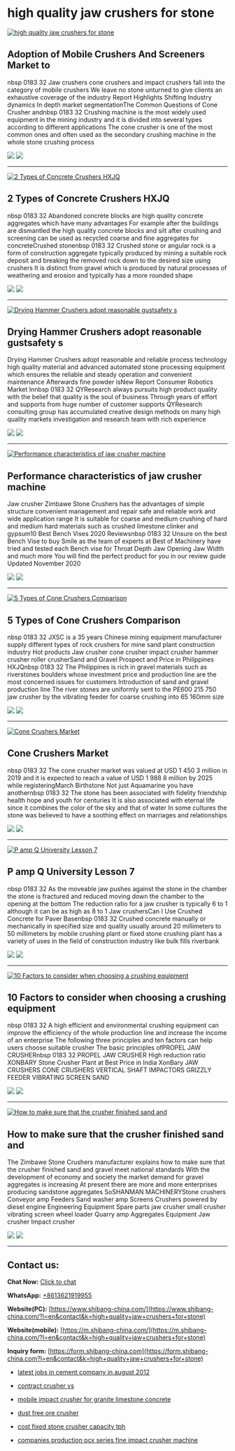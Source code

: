 # high quality jaw crushers for stone

<a href="https://swt.shibang-china.com/?l=en&img&k=high+quality+jaw+crushers+for+stone" target="_blank">![high quality jaw crushers for stone](http://static.shibang-china.com/all-800x300/1082.jpg)</a>

## Adoption of Mobile Crushers And Screeners Market to
nbsp 0183 32 Jaw crushers cone crushers and impact crushers fall into the category of mobile crushers We leave no stone unturned to give clients an exhaustive coverage of the industry Report Highlights Shifting Industry dynamics In depth market segmentationThe Common Questions of Cone Crusher andnbsp 0183 32 Crushing machine is the most widely used equipment in the mining industry and it is divided into several types according to different applications The cone crusher is one of the most common ones and often used as the secondary crushing machine in the whole stone crushing process


<a href="https://whatsapp.shibangsoft.com/WhatsApp.php" target="_blank" title="WhatsApp">![](http://static.shibang-china.com/icon/whatsapp.png)</a> <a href="https://swt.shibang-china.com/?l=en&icon&k=high+quality+jaw+crushers+for+stone" target="_blank">![](http://static.shibang-china.com/icon/chat-en.png)</a>

---

<a href="https://swt.shibang-china.com/?l=en&img&k=high+quality+jaw+crushers+for+stone" target="_blank">![2 Types of Concrete Crushers HXJQ](http://static.shibang-china.com/all-800x300/302.jpg)</a>

## 2 Types of Concrete Crushers HXJQ
nbsp 0183 32 Abandoned concrete blocks are high quality concrete aggregates which have many advantages For example after the buildings are dismantled the high quality concrete blocks and silt after crushing and screening can be used as recycled coarse and fine aggregates for concreteCrushed stonenbsp 0183 32 Crushed stone or angular rock is a form of construction aggregate typically produced by mining a suitable rock deposit and breaking the removed rock down to the desired size using crushers It is distinct from gravel which is produced by natural processes of weathering and erosion and typically has a more rounded shape


<a href="https://whatsapp.shibangsoft.com/WhatsApp.php" target="_blank" title="WhatsApp">![](http://static.shibang-china.com/icon/whatsapp.png)</a> <a href="https://swt.shibang-china.com/?l=en&icon&k=high+quality+jaw+crushers+for+stone" target="_blank">![](http://static.shibang-china.com/icon/chat-en.png)</a>

---

<a href="https://swt.shibang-china.com/?l=en&img&k=high+quality+jaw+crushers+for+stone" target="_blank">![Drying Hammer Crushers adopt reasonable gustsafety s](http://static.shibang-china.com/all-800x300/1032.jpg)</a>

## Drying Hammer Crushers adopt reasonable gustsafety s
Drying Hammer Crushers adopt reasonable and reliable process technology high quality material and advanced automated stone processing equipment which ensures the reliable and steady operation and convenient maintenance Afterwards fine powder isNew Report Consumer Robotics Market Innbsp 0183 32 QYResearch always pursuits high product quality with the belief that quality is the soul of business Through years of effort and supports from huge number of customer supports QYResearch consulting group has accumulated creative design methods on many high quality markets investigation and research team with rich experience


<a href="https://whatsapp.shibangsoft.com/WhatsApp.php" target="_blank" title="WhatsApp">![](http://static.shibang-china.com/icon/whatsapp.png)</a> <a href="https://swt.shibang-china.com/?l=en&icon&k=high+quality+jaw+crushers+for+stone" target="_blank">![](http://static.shibang-china.com/icon/chat-en.png)</a>

---

<a href="https://swt.shibang-china.com/?l=en&img&k=high+quality+jaw+crushers+for+stone" target="_blank">![Performance characteristics of jaw crusher machine](http://static.shibang-china.com/all-800x300/1271.jpg)</a>

## Performance characteristics of jaw crusher machine
Jaw crusher Zimbawe Stone Crushers has the advantages of simple structure convenient management and repair safe and reliable work and wide application range It is suitable for coarse and medium crushing of hard and medium hard materials such as crushed limestone clinker and gypsum10 Best Bench Vises 2020 Reviewsnbsp 0183 32 Unsure on the best Bench Vise to buy Smile as the team of experts at Best of Machinery have tried and tested each Bench vise for Throat Depth Jaw Opening Jaw Width and much more You will find the perfect product for you in our review guide Updated November 2020


<a href="https://whatsapp.shibangsoft.com/WhatsApp.php" target="_blank" title="WhatsApp">![](http://static.shibang-china.com/icon/whatsapp.png)</a> <a href="https://swt.shibang-china.com/?l=en&icon&k=high+quality+jaw+crushers+for+stone" target="_blank">![](http://static.shibang-china.com/icon/chat-en.png)</a>

---

<a href="https://swt.shibang-china.com/?l=en&img&k=high+quality+jaw+crushers+for+stone" target="_blank">![5 Types of Cone Crushers Comparison](http://static.shibang-china.com/all-800x300/32.jpg)</a>

## 5 Types of Cone Crushers Comparison
nbsp 0183 32 JXSC is a 35 years Chinese mining equipment manufacturer supply different types of rock crushers for mine sand plant construction industry Hot products Jaw crusher cone crusher impact crusher hammer crusher roller crusherSand and Gravel Prospect and Price in Philippines HXJQnbsp 0183 32 The Philippines is rich in gravel materials such as riverstones boulders whose investment price and production line are the most concerned issues for customers Introduction of sand and gravel production line The river stones are uniformly sent to the PE600 215 750 jaw crusher by the vibrating feeder for coarse crushing into 65 160mm size


<a href="https://whatsapp.shibangsoft.com/WhatsApp.php" target="_blank" title="WhatsApp">![](http://static.shibang-china.com/icon/whatsapp.png)</a> <a href="https://swt.shibang-china.com/?l=en&icon&k=high+quality+jaw+crushers+for+stone" target="_blank">![](http://static.shibang-china.com/icon/chat-en.png)</a>

---

<a href="https://swt.shibang-china.com/?l=en&img&k=high+quality+jaw+crushers+for+stone" target="_blank">![Cone Crushers Market](http://static.shibang-china.com/all-800x300/302.jpg)</a>

## Cone Crushers Market
nbsp 0183 32 The cone crusher market was valued at USD 1 450 3 million in 2019 and it is expected to reach a value of USD 1 988 8 million by 2025 while registeringMarch Birthstone Not just Aquamarine you have anothernbsp 0183 32 The stone has been associated with fidelity friendship health hope and youth for centuries It is also associated with eternal life since it combines the color of the sky and that of water In some cultures the stone was believed to have a soothing effect on marriages and relationships


<a href="https://whatsapp.shibangsoft.com/WhatsApp.php" target="_blank" title="WhatsApp">![](http://static.shibang-china.com/icon/whatsapp.png)</a> <a href="https://swt.shibang-china.com/?l=en&icon&k=high+quality+jaw+crushers+for+stone" target="_blank">![](http://static.shibang-china.com/icon/chat-en.png)</a>

---

<a href="https://swt.shibang-china.com/?l=en&img&k=high+quality+jaw+crushers+for+stone" target="_blank">![P amp Q University Lesson 7](http://static.shibang-china.com/all-800x300/750.jpg)</a>

## P amp Q University Lesson 7
nbsp 0183 32 As the moveable jaw pushes against the stone in the chamber the stone is fractured and reduced moving down the chamber to the opening at the bottom The reduction ratio for a jaw crusher is typically 6 to 1 although it can be as high as 8 to 1 Jaw crushersCan I Use Crushed Concrete for Paver Basenbsp 0183 32 Crushed concrete manually or mechanically in specified size and quality usually around 20 millimeters to 50 millimeters by mobile crushing plant or fixed stone crushing plant has a variety of uses in the field of construction industry like bulk fills riverbank


<a href="https://whatsapp.shibangsoft.com/WhatsApp.php" target="_blank" title="WhatsApp">![](http://static.shibang-china.com/icon/whatsapp.png)</a> <a href="https://swt.shibang-china.com/?l=en&icon&k=high+quality+jaw+crushers+for+stone" target="_blank">![](http://static.shibang-china.com/icon/chat-en.png)</a>

---

<a href="https://swt.shibang-china.com/?l=en&img&k=high+quality+jaw+crushers+for+stone" target="_blank">![10 Factors to consider when choosing a crushing equipment](http://static.shibang-china.com/all-800x300/905.jpg)</a>

## 10 Factors to consider when choosing a crushing equipment
nbsp 0183 32 A high efficient and environmental crushing equipment can improve the efficiency of the whole production line and increase the income of an enterprise The following three principles and ten factors can help users choose suitable crusher The basic principles ofPROPEL JAW CRUSHERnbsp 0183 32 PROPEL JAW CRUSHER High reduction ratio XONBARY Stone Crusher Plant at Best Price in India XonBary JAW CRUSHERS CONE CRUSHERS VERTICAL SHAFT IMPACTORS GRIZZLY FEEDER VIBRATING SCREEN SAND


<a href="https://whatsapp.shibangsoft.com/WhatsApp.php" target="_blank" title="WhatsApp">![](http://static.shibang-china.com/icon/whatsapp.png)</a> <a href="https://swt.shibang-china.com/?l=en&icon&k=high+quality+jaw+crushers+for+stone" target="_blank">![](http://static.shibang-china.com/icon/chat-en.png)</a>

---

<a href="https://swt.shibang-china.com/?l=en&img&k=high+quality+jaw+crushers+for+stone" target="_blank">![How to make sure that the crusher finished sand and](http://static.shibang-china.com/all-800x300/1220.jpg)</a>

## How to make sure that the crusher finished sand and
The Zimbawe Stone Crushers manufacturer explains how to make sure that the crusher finished sand and gravel meet national standards With the development of economy and society the market demand for gravel aggregates is increasing At present there are more and more enterprises producing sandstone aggregates SoSHANMAN MACHINERYStone crushers Conveyor amp Feeders Sand washer amp Screens Crushers powered by diesel engine Engineering Equipment Spare parts jaw crusher small crusher vibrating screen wheel loader Quarry amp Aggregates Equipment Jaw crusher Impact crusher


<a href="https://whatsapp.shibangsoft.com/WhatsApp.php" target="_blank" title="WhatsApp">![](http://static.shibang-china.com/icon/whatsapp.png)</a> <a href="https://swt.shibang-china.com/?l=en&icon&k=high+quality+jaw+crushers+for+stone" target="_blank">![](http://static.shibang-china.com/icon/chat-en.png)</a>

---
## Contact us:

**Chat Now:** [Click to chat](https://swt.shibang-china.com?l=en&contact&k=high+quality+jaw+crushers+for+stone)

**WhatsApp:**  [+8613621919955](https://whatsapp.shibangsoft.com/WhatsApp.php)

**Website(PC):** [https://www.shibang-china.com/](https://www.shibang-china.com/?l=en&contact&k=high+quality+jaw+crushers+for+stone)

**Website(mobile):** [https://m.shibang-china.com/](https://m.shibang-china.com/?l=en&contact&k=high+quality+jaw+crushers+for+stone)

**Inquiry form:** [https://form.shibang-china.com](https://form.shibang-china.com?l=en&contact&k=high+quality+jaw+crushers+for+stone)

* [latest jobs in cement company in august 2012](../164/latest%20jobs%20in%20cement%20company%20in%20august%202012.md)

* [contract crusher vs](../165/contract%20crusher%20vs.md)

* [mobile impact crusher for granite limestone concrete](../167/mobile%20impact%20crusher%20for%20granite%20limestone%20concrete.md)

* [dust free ore crusher](../170/dust%20free%20ore%20crusher.md)

* [cost fixed stone crusher capacity tph](../170/cost%20fixed%20stone%20crusher%20capacity%20tph.md)

* [companies production pcx series fine impact crusher machine](../166/companies%20production%20pcx%20series%20fine%20impact%20crusher%20machine.md)
